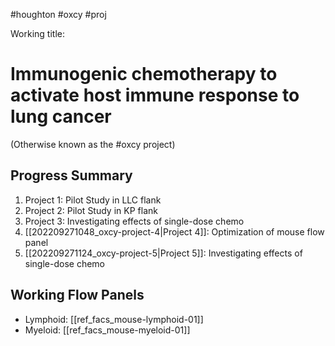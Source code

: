 #houghton #oxcy #proj

Working title:
# Immunogenic chemotherapy to activate host immune response to lung cancer

(Otherwise known as the #oxcy project)

## Progress Summary
1. Project 1: Pilot Study in LLC flank
2. Project 2: Pilot Study in KP flank
3. Project 3: Investigating effects of single-dose chemo
4. [[202209271048_oxcy-project-4|Project 4]]: Optimization of mouse flow panel
5. [[202209271124_oxcy-project-5|Project 5]]: Investigating effects of single-dose chemo

## Working Flow Panels
* Lymphoid: [[ref_facs_mouse-lymphoid-01]]
* Myeloid: [[ref_facs_mouse-myeloid-01]]
